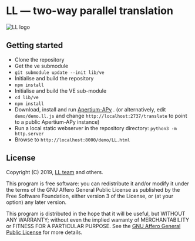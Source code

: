 # LL — two-way parallel translation

![LL logo](https://raw.githubusercontent.com/divec/ll/master/demo/ll-logo.png)

## Getting started

- Clone the repository
- Get the ve submodule
- `git submodule update --init lib/ve`
- Initialise and build the repository
- `npm install`
- Initialise and build the VE sub-module
- `cd lib/ve`
- `npm install`
- Download, install and run [Apertium-APy](https://github.com/apertium/apertium-apy) .
 (or alternatively, edit `demo/demo.ll.js` and change `http://localhost:2737/translate` to point to a public Apertium-APy instance)
- Run a local static webserver in the repository directory: `python3 -m http.server`
- Browse to `http://localhost:8000/demo/LL.html`

## License

Copyright (C) 2019, [LL team](AUTHORS.txt) and others.

This program is free software: you can redistribute it and/or modify it under the terms of the GNU Affero General Public License as published by the Free Software Foundation, either version 3 of the License, or (at your option) any later version.

This program is distributed in the hope that it will be useful, but WITHOUT ANY WARRANTY; without even the implied warranty of MERCHANTABILITY or FITNESS FOR A PARTICULAR PURPOSE. See the [GNU Affero General Public License](LICENSE.txt) for more details.
